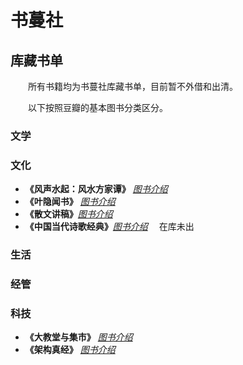 # 书蔓社

## 库藏书单 ##

&ensp;&ensp;&ensp;&ensp;所有书籍均为书蔓社库藏书单，目前暂不外借和出清。

&ensp;&ensp;&ensp;&ensp;以下按照豆瓣的基本图书分类区分。

### 文学 ###

### 文化 ###
- **《风声水起：风水方家谭》** _[图书介绍](https://book.douban.com/subject/2143461/)_ &ensp;&ensp;
- **《叶隐闻书》** _[图书介绍](https://book.douban.com/subject/2122399/)_ &ensp;&ensp;
- **《散文讲稿》**_[图书介绍](https://book.douban.com/subject/1110178/)_ &ensp;&ensp;
- **《中国当代诗歌经典》**_[图书介绍](https://book.douban.com/subject/1212700/)_ &ensp;&ensp;在库未出

### 生活 ###

### 经管 ###

### 科技 ###
- **《大教堂与集市》** _[图书介绍](https://book.douban.com/subject/25881855/)_ &ensp;&ensp;
- **《架构真经》** _[图书介绍](https://book.douban.com/subject/27020143/)_ &ensp;&ensp;